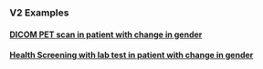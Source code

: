 
### V2 Examples

#### [DICOM PET scan in patient with change in gender](v2dicom_use_case.html)

#### [Health Screening with lab test in patient with change in gender](v2health_maintanence_use_case.html)

